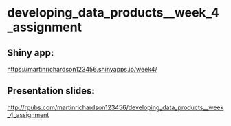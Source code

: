 # developing_data_products__week_4_assignment

## Shiny app:
https://martinrichardson123456.shinyapps.io/week4/

## Presentation slides:
http://rpubs.com/martinrichardson123456/developing_data_products__week_4_assignment
